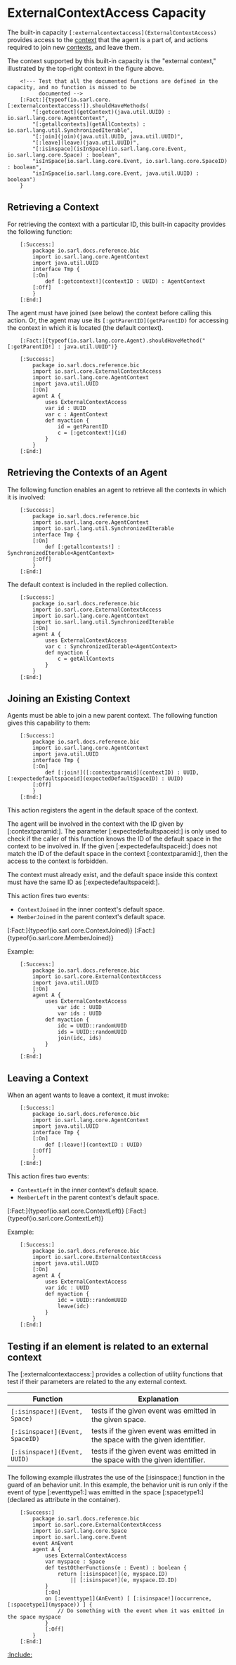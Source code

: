 # ExternalContextAccess Capacity

The built-in capacity `[:externalcontextaccess](ExternalContextAccess)` provides access to the
[context](../Space.md) that the agent is a part of, and actions
required to join new [contexts](../Space.md), and leave them.

The context supported by this built-in capacity is the "external context," illustrated by the
top-right context in the figure above.

		<!--- Test that all the documented functions are defined in the capacity, and no function is missed to be
		      documented --> 
		[:Fact:]{typeof(io.sarl.core.[:externalcontextaccess!]).shouldHaveMethods(
			"[:getcontext](getContext)(java.util.UUID) : io.sarl.lang.core.AgentContext",
			"[:getallcontexts](getAllContexts) : io.sarl.lang.util.SynchronizedIterable",
			"[:join](join)(java.util.UUID, java.util.UUID)",
			"[:leave](leave)(java.util.UUID)",
			"[:isinspace](isInSpace)(io.sarl.lang.core.Event, io.sarl.lang.core.Space) : boolean",
			"isInSpace(io.sarl.lang.core.Event, io.sarl.lang.core.SpaceID) : boolean",
			"isInSpace(io.sarl.lang.core.Event, java.util.UUID) : boolean")
		}

## Retrieving a Context

For retrieving the context with a particular ID, this built-in capacity provides the following function:

		[:Success:]
			package io.sarl.docs.reference.bic
			import io.sarl.lang.core.AgentContext
			import java.util.UUID
			interface Tmp {
			[:On]
				def [:getcontext!](contextID : UUID) : AgentContext
			[:Off]
			}
		[:End:]


The agent must have joined (see below) the context before calling this action. Or, the agent
may use its `[:getParentID](getParentID)` for accessing the context in which it is located (the default context).

		[:Fact:]{typeof(io.sarl.lang.core.Agent).shouldHaveMethod("[:getParentID!] : java.util.UUID")}

		[:Success:]
			package io.sarl.docs.reference.bic
			import io.sarl.core.ExternalContextAccess
			import io.sarl.lang.core.AgentContext
			import java.util.UUID
			[:On]
			agent A {
				uses ExternalContextAccess
				var id : UUID
				var c : AgentContext
				def myaction {
					id = getParentID
					c = [:getcontext!](id)
				}
			}
		[:End:]


## Retrieving the Contexts of an Agent

The following function enables an agent to retrieve all the contexts in which it is involved:

		[:Success:]
			package io.sarl.docs.reference.bic
			import io.sarl.lang.core.AgentContext
			import io.sarl.lang.util.SynchronizedIterable
			interface Tmp {
			[:On]
				def [:getallcontexts!] : SynchronizedIterable<AgentContext>
			[:Off]
			}
		[:End:]


The default context is included in the replied collection.

		[:Success:]
			package io.sarl.docs.reference.bic
			import io.sarl.core.ExternalContextAccess
			import io.sarl.lang.core.AgentContext
			import io.sarl.lang.util.SynchronizedIterable
			[:On]
			agent A {
				uses ExternalContextAccess
				var c : SynchronizedIterable<AgentContext>
				def myaction {
					c = getAllContexts
				}
			}
		[:End:]


## Joining an Existing Context

Agents must be able to join a new parent context. The following function gives this capability to them:

		[:Success:]
			package io.sarl.docs.reference.bic
			import io.sarl.lang.core.AgentContext
			import java.util.UUID
			interface Tmp {
			[:On]
				def [:join!]([:contextparamid](contextID) : UUID, [:expectedefaultspaceid](expectedDefaultSpaceID) : UUID)
			[:Off]
			}
		[:End:]

This action registers the agent in the default space of the context.

The agent will be involved in the context with the ID given by [:contextparamid:].
The parameter [:expectedefaultspaceid:] is only used to check if the caller of this function
knows the ID of the default space in the context to be involved in. 
If the given [:expectedefaultspaceid:] does not match the ID of the default space in the context
[:contextparamid:], then the access to the context is forbidden.

<importantnote> The context must already exist, and the default space inside this context must have the same ID 
as [:expectedefaultspaceid:].</importantnote>

This action fires two events:

* `ContextJoined` in the inner context's default space.
* `MemberJoined` in the parent context's default space.

[:Fact:]{typeof(io.sarl.core.ContextJoined)}
[:Fact:]{typeof(io.sarl.core.MemberJoined)}

Example:

		[:Success:]
			package io.sarl.docs.reference.bic
			import io.sarl.core.ExternalContextAccess
			import java.util.UUID
			[:On]
			agent A {
				uses ExternalContextAccess
					var idc : UUID
					var ids : UUID
				def myaction {
					idc = UUID::randomUUID
					ids = UUID::randomUUID
					join(idc, ids)
				}
			}
		[:End:]


## Leaving a Context

When an agent wants to leave a context, it must invoke:

		[:Success:]
			package io.sarl.docs.reference.bic
			import io.sarl.lang.core.AgentContext
			import java.util.UUID
			interface Tmp {
			[:On]
				def [:leave!](contextID : UUID)
			[:Off]
			}
		[:End:]

This action fires two events:

* `ContextLeft` in the inner context's default space.
* `MemberLeft` in the parent context's default space.

[:Fact:]{typeof(io.sarl.core.ContextLeft)}
[:Fact:]{typeof(io.sarl.core.ContextLeft)}

Example:

		[:Success:]
			package io.sarl.docs.reference.bic
			import io.sarl.core.ExternalContextAccess
			import java.util.UUID
			[:On]
			agent A {
				uses ExternalContextAccess
				var idc : UUID
				def myaction {
					idc = UUID::randomUUID
					leave(idc)
				}
			}
		[:End:]


## Testing if an element is related to an external context

The [:externalcontextaccess:] provides a collection of utility functions that test if their
parameters are related to the any external context.


| Function                        | Explanation                                                                  |
| ------------------------------- | ---------------------------------------------------------------------------- |
| `[:isinspace!](Event, Space)`   | tests if the given event was emitted in the given space.                     |
| `[:isinspace!](Event, SpaceID)` | tests if the given event was emitted in the space with the given identifier. |
| `[:isinspace!](Event, UUID)`    | tests if the given event was emitted in the space with the given identifier. |


The following example illustrates the use of the [:isinspace:] function in the guard
of an behavior unit. In this example, the behavior unit is run only if the event
of type [:eventtype1:] was emitted in the space [:spacetype1:] (declared as attribute in
the container).

		[:Success:]
			package io.sarl.docs.reference.bic
			import io.sarl.core.ExternalContextAccess
			import io.sarl.lang.core.Space
			import io.sarl.lang.core.Event
			event AnEvent
			agent A {
				uses ExternalContextAccess
				var myspace : Space
				def testOtherFunctions(e : Event) : boolean {
 					return [:isinspace!](e, myspace.ID)
					    || [:isinspace!](e, myspace.ID.ID)
				}
				[:On]
				on [:eventtype1](AnEvent) [ [:isinspace!](occurrence, [:spacetype1](myspace)) ] {
					// Do something with the event when it was emitted in the space myspace
				}
				[:Off]
			}
		[:End:]



[:Include:](../../legal.inc)

